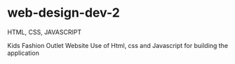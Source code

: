 # web-design-dev-2
HTML, CSS, JAVASCRIPT

Kids Fashion Outlet Website
Use of Html, css and Javascript for building the application

